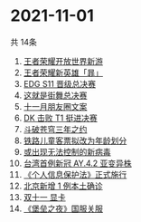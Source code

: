 # 2021-11-01
  共 14条

  <!-- BEGIN -->
  <!-- 最后更新时间:Mon Nov 01 2021 10:12:11 GMT+0000 (Coordinated Universal Time) -->
  1. [王者荣耀开放世界新游](https://www.zhihu.com/search?q=王者荣耀世界)
1. [王者荣耀新英雄「暃」](https://www.zhihu.com/search?q=暃)
1. [EDG S11 晋级总决赛](https://www.zhihu.com/search?q=edg)
1. [这就是街舞总决赛](https://www.zhihu.com/search?q=这就是街舞)
1. [十一月朋友圈文案](https://www.zhihu.com/search?q=十一月)
1. [DK 击败 T1 挺进决赛](https://www.zhihu.com/search?q=DK)
1. [斗破苍穹三年之约](https://www.zhihu.com/search?q=斗破苍穹特别篇3)
1. [铁路儿童客票拟改为年龄划分](https://www.zhihu.com/search?q=儿童客票)
1. [或出现无法控制的新病毒](https://www.zhihu.com/search?q=新病毒)
1. [台湾首例新冠 AY.4.2 亚变异株](https://www.zhihu.com/search?q=台湾新冠)
1. [《个人信息保护法》正式施行](https://www.zhihu.com/search?q=个人信息保护法)
1. [北京新增 1 例本土确诊](https://www.zhihu.com/search?q=北京疫情)
1. [双十一 显卡](https://www.zhihu.com/search?q=显卡)
1. [《堡垒之夜》国服关服](https://www.zhihu.com/search?q=堡垒之夜)
  <!-- END -->
  